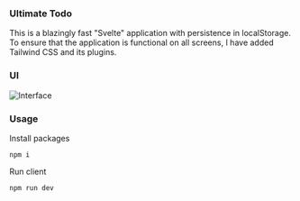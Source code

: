 ### Ultimate Todo

This is a blazingly fast "Svelte" application with persistence in localStorage. To ensure that the application is functional on all screens, I have added Tailwind CSS and its plugins.

### UI

![Interface](https://github.com/garbalau-github/ultimate-todo/blob/main/ui/UI.png?raw=true)

### Usage

Install packages

```
npm i
```

Run client

```
npm run dev
```
